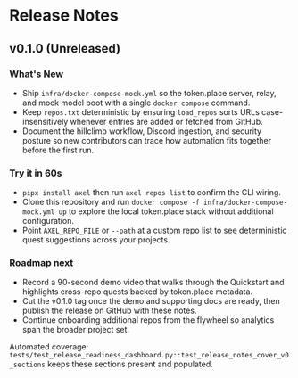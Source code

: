 # Release Notes

## v0.1.0 (Unreleased)

### What's New
- Ship `infra/docker-compose-mock.yml` so the token.place server, relay, and mock
  model boot with a single `docker compose` command.
- Keep `repos.txt` deterministic by ensuring `load_repos` sorts URLs
  case-insensitively whenever entries are added or fetched from GitHub.
- Document the hillclimb workflow, Discord ingestion, and security posture so new
  contributors can trace how automation fits together before the first run.

### Try it in 60s
- `pipx install axel` then run `axel repos list` to confirm the CLI wiring.
- Clone this repository and run `docker compose -f infra/docker-compose-mock.yml up`
  to explore the local token.place stack without additional configuration.
- Point `AXEL_REPO_FILE` or `--path` at a custom repo list to see deterministic
  quest suggestions across your projects.

### Roadmap next
- Record a 90-second demo video that walks through the Quickstart and highlights
  cross-repo quests backed by token.place metadata.
- Cut the v0.1.0 tag once the demo and supporting docs are ready, then publish the
  release on GitHub with these notes.
- Continue onboarding additional repos from the flywheel so analytics span the
  broader project set.

Automated coverage: `tests/test_release_readiness_dashboard.py::test_release_notes_cover_v0_sections`
keeps these sections present and populated.
